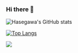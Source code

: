 ### Hi there 👋

<!--
**hasegawa2073/hasegawa2073** is a ✨ _special_ ✨ repository because its `README.md` (this file) appears on your GitHub profile.

Here are some ideas to get you started:

- 🔭 I’m currently working on ...
- 🌱 I’m currently learning ...
- 👯 I’m looking to collaborate on ...
- 🤔 I’m looking for help with ...
- 💬 Ask me about ...
- 📫 How to reach me: ...
- 😄 Pronouns: ...
- ⚡ Fun fact: ...
-->


![Hasegawa's GitHub stats](https://github-readme-stats.vercel.app/api?username=hasegawa2073&count_private=true&show_icons=true)

[![Top Langs](https://github-readme-stats.vercel.app/api/top-langs/?username=hasegawa2073&layout=compact)](https://github.com/hasegawa2073/github-readme-stats)


![](https://github-profile-summary-cards.vercel.app/api/cards/profile-details?username=hasegawa2073&theme=default)
